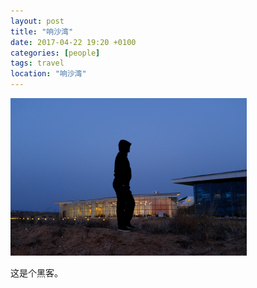 ```yaml
---
layout: post
title: "响沙湾"
date: 2017-04-22 19:20 +0100
categories: [people]
tags: travel
location: "响沙湾"
---
```


<img src="/img/2017/20170422-DSCF1808.jpg" alt="响沙湾" style="width: 75%; height: 75%"/>

这是个黑客。
